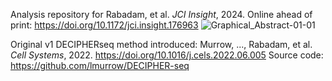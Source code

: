 Analysis repository for Rabadam, et al. _JCI Insight_, 2024. Online ahead of print: https://doi.org/10.1172/jci.insight.176963
![Graphical_Abstract-01-01](https://github.com/grabadam-cal/jdm-DECIPHER-2024/assets/74675873/b1d90520-1b8c-4272-ad91-f488ba683f3c)


Original v1 DECIPHERseq method introduced: Murrow, ..., Rabadam, et al. _Cell Systems_, 2022. https://doi.org/10.1016/j.cels.2022.06.005
Source code: https://github.com/lmurrow/DECIPHER-seq
